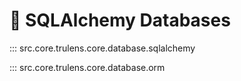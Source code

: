 # 🧪 SQLAlchemy Databases

::: src.core.trulens.core.database.sqlalchemy

::: src.core.trulens.core.database.orm
